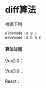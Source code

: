 # diff算法

根据下列

```JavaScript
oldVnode：A B C
newVnode：A D B C
```



#### 算法过程

Vue2.0：





Vue3.0：





React：



